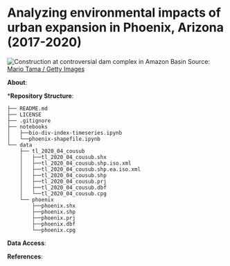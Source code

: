 # Analyzing environmental impacts of urban expansion in Phoenix, Arizona (2017-2020)

![Construction at controversial dam complex in Amazon Basin](https://images.newscientist.com/wp-content/uploads/2024/10/28160337/SEI_227488001.jpg?width=800)
Source: [Mario Tama / Getty Images](https://www.newscientist.com/article/2453640-the-world-is-falling-far-short-of-its-goal-to-halt-biodiversity-loss/)



**About**:


***Repository Structure**:

```
├── README.md
├── LICENSE
├── .gitignore
├── notebooks
│   ├──bio-div-index-timeseries.ipynb
│   └──phoenix-shapefile.ipynb
└── data
    ├── tl_2020_04_cousub
    │   ├──tl_2020_04_cousub.shx
    │   ├──tl_2020_04_cousub.shp.iso.xml
    │   ├──tl_2020_04_cousub.shp.ea.iso.xml
    │   ├──tl_2020_04_cousub.shp
    │   ├──tl_2020_04_cousub.prj
    │   ├──tl_2020_04_cousub.dbf
    │   └──tl_2020_04_cousub.cpg
    └── phoenix
        ├──phoenix.shx
        ├──phoenix.shp
        ├──phoenix.prj
        ├──phoenix.dbf
        └──phoenix.cpg

```


**Data Access**:


**References**:
